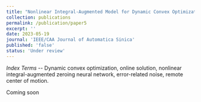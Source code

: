 ```yaml
---
title: "Nonlinear Integral-Augmented Model for Dynamic Convex Optimization with Perturbance Considered"
collection: publications
permalink: /publication/paper5
excerpt: ''
date: 2023-05-19
journal: 'IEEE/CAA Journal of Automatica Sinica'
published: 'false'
status: 'Under review'
---
```

<!-- *Abstract* -- Dynamic optimization in which an objective function and constraints depend on time, has attracted more and more attention in scientific researches and engineering. In this work, we propose a nonlinear integral-augmented model based on zeroing neural network approach for dynamic convex optimization with affine constraints. The gap between the model state and optimum, i.e., optimality gap, vanishes in finite time and the optimal solution is thus tracked successfully online. In addition to global finite-time convergence, we also prove that the model is capable of adaptation to an important kind of noises that we call error-related noise. Compared with other existing models in numerical experiments, our model manifests better robustness under noise contamination. Finally, on the basis of our model, we develop a model-free control framework for a surgical manipulator with the remote-center-of-motion constraint. In simulations, the proposed model outperforms other present models likewise.  -->

*Index Terms* -- Dynamic convex optimization, online solution, nonlinear integral-augmented zeroing neural network, error-related noise, remote center of motion.

Coming soon <i class="fa fa-rocket"></i><i class="fa fa-rocket"></i><i class="fa fa-rocket"></i>
